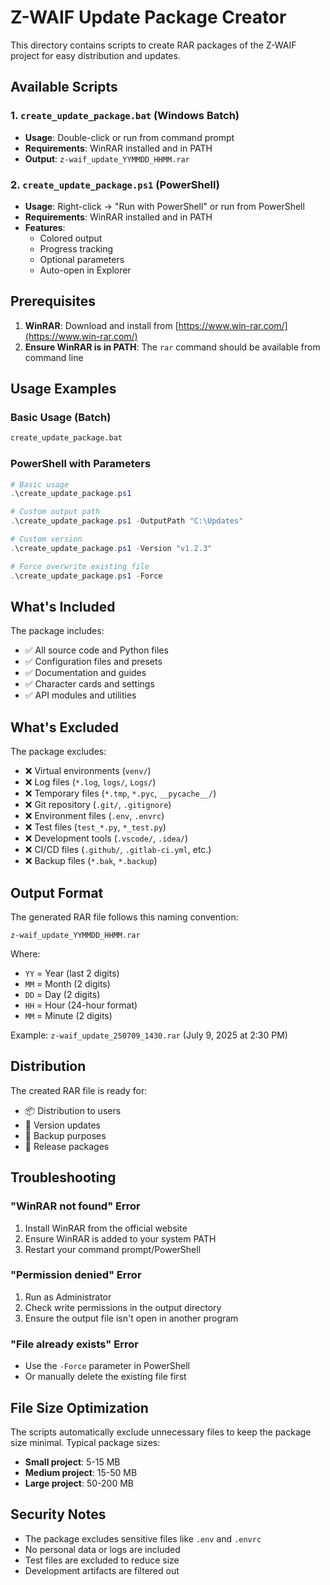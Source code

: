 # Z-WAIF Update Package Creator

This directory contains scripts to create RAR packages of the Z-WAIF project for easy distribution and updates.

## Available Scripts

### 1. `create_update_package.bat` (Windows Batch)
- **Usage**: Double-click or run from command prompt
- **Requirements**: WinRAR installed and in PATH
- **Output**: `z-waif_update_YYMMDD_HHMM.rar`

### 2. `create_update_package.ps1` (PowerShell)
- **Usage**: Right-click → "Run with PowerShell" or run from PowerShell
- **Requirements**: WinRAR installed and in PATH
- **Features**: 
  - Colored output
  - Progress tracking
  - Optional parameters
  - Auto-open in Explorer

## Prerequisites

1. **WinRAR**: Download and install from [https://www.win-rar.com/](https://www.win-rar.com/)
2. **Ensure WinRAR is in PATH**: The `rar` command should be available from command line

## Usage Examples

### Basic Usage (Batch)
```cmd
create_update_package.bat
```

### PowerShell with Parameters
```powershell
# Basic usage
.\create_update_package.ps1

# Custom output path
.\create_update_package.ps1 -OutputPath "C:\Updates"

# Custom version
.\create_update_package.ps1 -Version "v1.2.3"

# Force overwrite existing file
.\create_update_package.ps1 -Force
```

## What's Included

The package includes:
- ✅ All source code and Python files
- ✅ Configuration files and presets
- ✅ Documentation and guides
- ✅ Character cards and settings
- ✅ API modules and utilities

## What's Excluded

The package excludes:
- ❌ Virtual environments (`venv/`)
- ❌ Log files (`*.log`, `logs/`, `Logs/`)
- ❌ Temporary files (`*.tmp`, `*.pyc`, `__pycache__/`)
- ❌ Git repository (`.git/`, `.gitignore`)
- ❌ Environment files (`.env`, `.envrc`)
- ❌ Test files (`test_*.py`, `*_test.py`)
- ❌ Development tools (`.vscode/`, `.idea/`)
- ❌ CI/CD files (`.github/`, `.gitlab-ci.yml`, etc.)
- ❌ Backup files (`*.bak`, `*.backup`)

## Output Format

The generated RAR file follows this naming convention:
```
z-waif_update_YYMMDD_HHMM.rar
```

Where:
- `YY` = Year (last 2 digits)
- `MM` = Month (2 digits)
- `DD` = Day (2 digits)
- `HH` = Hour (24-hour format)
- `MM` = Minute (2 digits)

Example: `z-waif_update_250709_1430.rar` (July 9, 2025 at 2:30 PM)

## Distribution

The created RAR file is ready for:
- 📦 Distribution to users
- 🔄 Version updates
- 💾 Backup purposes
- 🚀 Release packages

## Troubleshooting

### "WinRAR not found" Error
1. Install WinRAR from the official website
2. Ensure WinRAR is added to your system PATH
3. Restart your command prompt/PowerShell

### "Permission denied" Error
1. Run as Administrator
2. Check write permissions in the output directory
3. Ensure the output file isn't open in another program

### "File already exists" Error
- Use the `-Force` parameter in PowerShell
- Or manually delete the existing file first

## File Size Optimization

The scripts automatically exclude unnecessary files to keep the package size minimal. Typical package sizes:
- **Small project**: 5-15 MB
- **Medium project**: 15-50 MB  
- **Large project**: 50-200 MB

## Security Notes

- The package excludes sensitive files like `.env` and `.envrc`
- No personal data or logs are included
- Test files are excluded to reduce size
- Development artifacts are filtered out 